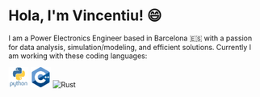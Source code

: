 # Hola,  I'm Vincentiu! 😄

I am a Power Electronics Engineer based in Barcelona 🇪🇸 with a passion for data analysis, simulation/modeling, and efficient solutions.
Currently I am working with these coding languages:

<p align="left">
  <img src="https://github.com/devicons/devicon/blob/master/icons/python/python-original-wordmark.svg" title="Python" alt="Python" width="40" height="40"/>
  <img src="https://github.com/devicons/devicon/blob/master/icons/cplusplus/cplusplus-original.svg" title="Modern C++" alt="C++" width="40" height="40"/>
  <img src="[https://www.wiresmithtech.com/wp-content/uploads/rust-logo-512x512-1.png](https://www.orientsoftware.com/Themes/Content/Images/blog/2024-03-26/rust-vs-cplusplus-about-rust.jpg)" title="Rust" alt="Rust" width="40" height="40"/>
</p>



